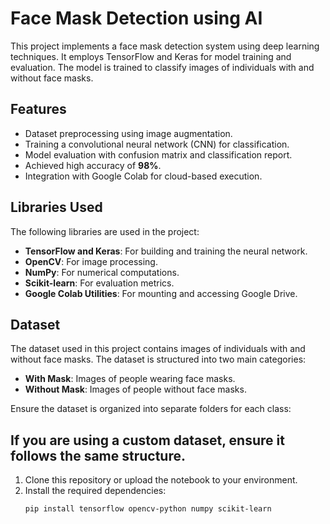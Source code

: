 # Face Mask Detection using AI

This project implements a face mask detection system using deep learning techniques. It employs TensorFlow and Keras for model training and evaluation. The model is trained to classify images of individuals with and without face masks.

## Features

- Dataset preprocessing using image augmentation.
- Training a convolutional neural network (CNN) for classification.
- Model evaluation with confusion matrix and classification report.
- Achieved high accuracy of **98%**.
- Integration with Google Colab for cloud-based execution.

## Libraries Used

The following libraries are used in the project:

- **TensorFlow and Keras**: For building and training the neural network.
- **OpenCV**: For image processing.
- **NumPy**: For numerical computations.
- **Scikit-learn**: For evaluation metrics.
- **Google Colab Utilities**: For mounting and accessing Google Drive.

## Dataset

The dataset used in this project contains images of individuals with and without face masks. The dataset is structured into two main categories:

- **With Mask**: Images of people wearing face masks.
- **Without Mask**: Images of people without face masks.

Ensure the dataset is organized into separate folders for each class:


## If you are using a custom dataset, ensure it follows the same structure. 

1. Clone this repository or upload the notebook to your environment.
2. Install the required dependencies:
   ```bash
   pip install tensorflow opencv-python numpy scikit-learn

